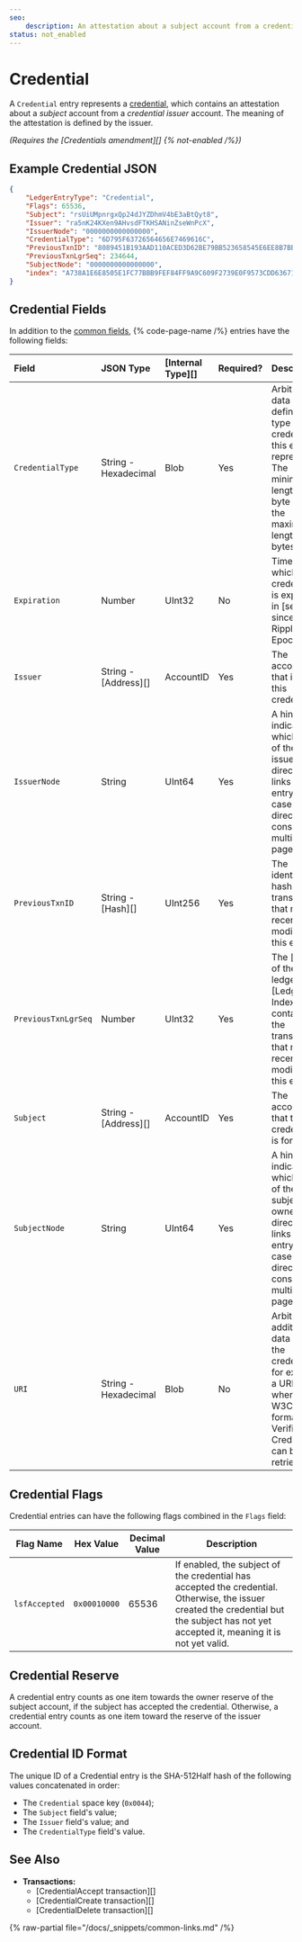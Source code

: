 ```yaml
---
seo:
    description: An attestation about a subject account from a credential issuer account, which can be used to preauthorize payments.
status: not_enabled
---
```

# Credential

A `Credential` entry represents a [credential](../../../../concepts/decentralized-storage/credentials.md), which contains an attestation about a _subject_ account from a _credential issuer_ account. The meaning of the attestation is defined by the issuer.

_(Requires the [Credentials amendment][] {% not-enabled /%})_

## Example Credential JSON

```json
{
    "LedgerEntryType": "Credential",
    "Flags": 65536,
    "Subject": "rsUiUMpnrgxQp24dJYZDhmV4bE3aBtQyt8",
    "Issuer": "ra5nK24KXen9AHvsdFTKHSANinZseWnPcX",
    "IssuerNode": "0000000000000000",
    "CredentialType": "6D795F63726564656E7469616C",
    "PreviousTxnID": "8089451B193AAD110ACED3D62BE79BB523658545E6EE8B7BB0BE573FED9BCBFB",
    "PreviousTxnLgrSeq": 234644,
    "SubjectNode": "0000000000000000",
    "index": "A738A1E6E8505E1FC77BBB9FEF84FF9A9C609F2739E0F9573CDD6367100A0AA9"
}
```

<!-- TODO: update to a real example -->

## Credential Fields

In addition to the [common fields](../common-fields.md), {% code-page-name /%} entries have the following fields:

| Field               | JSON Type            | [Internal Type][] | Required? | Description     |
|:--------------------|:---------------------|:------------------|:----------|:----------------|
| `CredentialType`    | String - Hexadecimal | Blob              | Yes       | Arbitrary data defining the type of credential this entry represents. The minimum length is 1 byte and the maximum length is 64 bytes. |
| `Expiration`        | Number               | UInt32            | No        | Time after which the credential is expired, in [seconds since the Ripple Epoch][].
| `Issuer`            | String - [Address][] | AccountID         | Yes       | The account that issued this credential. |
| `IssuerNode`        | String               | UInt64            | Yes       | A hint indicating which page of the issuer's directory links to this entry, in case the directory consists of multiple pages. |
| `PreviousTxnID`     | String - [Hash][]    | UInt256           | Yes       | The identifying hash of the transaction that most recently modified this entry. |
| `PreviousTxnLgrSeq` | Number               | UInt32            | Yes       | The [index of the ledger][Ledger Index] that contains the transaction that most recently modified this entry. |
| `Subject`           | String - [Address][] | AccountID         | Yes       | The account that this credential is for. |
| `SubjectNode`       | String               | UInt64            | Yes       | A hint indicating which page of the subject's owner directory links to this entry, in case the directory consists of multiple pages. |
| `URI`               | String - Hexadecimal | Blob              | No        | Arbitrary additional data about the credential, for example a URL where a W3C-formatted Verifiable Credential can be retrieved. |

## Credential Flags

Credential entries can have the following flags combined in the `Flags` field:

| Flag Name     | Hex Value    | Decimal Value | Description |
|---------------|--------------|---------------|-------------|
| `lsfAccepted` | `0x00010000` | 65536         | If enabled, the subject of the credential has accepted the credential. Otherwise, the issuer created the credential but the subject has not yet accepted it, meaning it is not yet valid. |

## Credential Reserve

A credential entry counts as one item towards the owner reserve of the subject account, if the subject has accepted the credential. Otherwise, a credential entry counts as one item toward the reserve of the issuer account.

## Credential ID Format

The unique ID of a Credential entry is the SHA-512Half hash of the following values concatenated in order:

* The `Credential` space key (`0x0044`);
* The `Subject` field's value;
* The `Issuer` field's value; and
* The `CredentialType` field's value.

## See Also

- **Transactions:**
  - [CredentialAccept transaction][]
  - [CredentialCreate transaction][]
  - [CredentialDelete transaction][]

{% raw-partial file="/docs/_snippets/common-links.md" /%}
